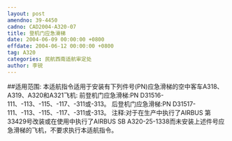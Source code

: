 ```yaml
---
layout: post
amendno: 39-4450
cadno: CAD2004-A320-07
title: 登机门应急滑梯
date: 2004-06-09 00:00:00 +0800
effdate: 2004-06-12 00:00:00 +0800
tag: A320
categories: 民航西南适航审定处
author: 李锐
---
```


##适用范围:
本适航指令适用于安装有下列件号(PN)应急滑梯的空中客车A318、A319、A320和A321飞机:
前登机门应急滑梯:PN D31516-111、-113、-115、-117、-311或-313。
后登机门应急滑梯:PN D31517-111、-113、-115、-117、-311或-313。
注释:对于在生产中执行了AIRBUS 第33429号改装或在使用中执行了AIRBUS SB A320-25-1338而未安装上述件号应急滑梯的飞机，不要求执行本适航指令。

